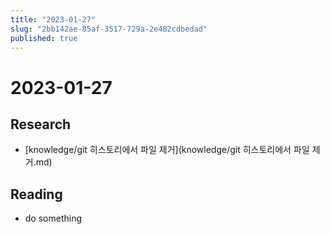 ```yaml
---
title: "2023-01-27"
slug: "2bb142ae-85af-3517-729a-2e482cdbedad"
published: true
---
```


# 2023-01-27

## Research

- [knowledge/git 히스토리에서 파일 제거](knowledge/git 히스토리에서 파일 제거.md)

## Reading

- do something